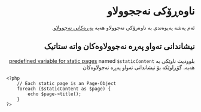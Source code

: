<div dir="rtl" >

# ناوەڕۆکی نەججوولاو
<!-- position: 4 -->

ئەم پەشە پەیوەندی بە ناوەرۆکی نەجوولاو هەیە [پەڕەکانی نەجوولاو](https://docs.bludit.com/en/content/content-basics#static).

## نیشاندانی تەواو پەڕە نەجوولاوەکان واتە ستاتیک
بلوودیت ناوێکی بە [predefined variable for static pages](https://docs.bludit.com/en/developers/predefined-variables#staticContent) named `$staticContent` هەیە. گۆڕاوێکە بۆ نیشاندانی تەواو پەڕە نەجولاوەکان
</div>

```
<?php
	// Each static page is an Page-Object
	foreach ($staticContent as $page) {
		echo $page->title();
	}
?>
```
